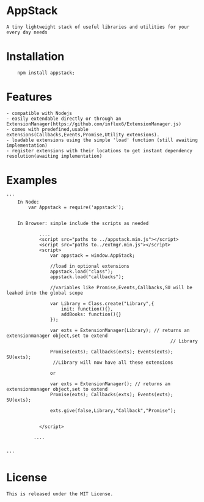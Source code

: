 # AppStack 	
	A tiny lightweight stack of useful libraries and utilities for your every day needs

# Installation
		npm install appstack;

# Features
	- compatible with Nodejs
	- easily extendable directly or through an ExtensionManager(https://github.com/influx6/ExtensionManager.js)
	- comes with predefined,usable extensions(Callbacks,Events,Promise,Utility extensions).
	- loadable extensions using the simple 'load' function (still awaiting implementation)
	- register extensions with their locations to get instant dependency resolution(awaiting implementation)
	
		
# Examples
	'''
		In Node:
			var Appstack = require('appstack');
			
			
		In Browser: simple include the scripts as needed
				
				....
				<script src="paths to ../appstack.min.js"></script>
				<script src="paths to../extmgr.min.js"></script>
				<script>
					var appstack = window.AppStack;

					//load in optional extensions
					appstack.load("class");
					appstack.load("callbacks");

					//variables like Promise,Events,Callbacks,SU will be leaked into the global scope
					
					var Library = Class.create("Library",{
						init: function(){},
						addBooks: function(){}
					});
					
					var exts = ExtensionManager(Library); // returns an extensionmanager object,set to extend 
																// Library
																
					Promise(exts); Callbacks(exts); Events(exts); SU(exts);
					 //Library will now have all these extensions
					
					or 
					
					var exts = ExtensionManager(); // returns an extensionmanager object,set to extend 
					Promise(exts); Callbacks(exts); Events(exts); SU(exts);
					
					exts.give(false,Library,"Callback","Promise");
					
						
				</script>
			 
			  ....
			
			
	'''
	
# License
	This is released under the MIT License.